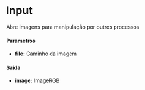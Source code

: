 # Input

Abre imagens para manipulação por outros processos

#### Parametros
* __file:__ Caminho da imagem

#### Saída
* __image:__ ImageRGB
